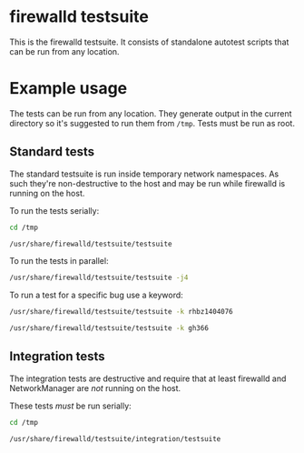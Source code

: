 # firewalld testsuite

This is the firewalld testsuite. It consists of standalone autotest scripts
that can be run from any location.

# Example usage
The tests can be run from any location. They generate output in the current
directory so it's suggested to run them from `/tmp`. Tests must be run as root.

## Standard tests
The standard testsuite is run inside temporary network namespaces. As such
they're non-destructive to the host and may be run while firewalld is running
on the host.

To run the tests serially:
```sh
cd /tmp
```
```sh
/usr/share/firewalld/testsuite/testsuite
```
To run the tests in parallel:
```sh
/usr/share/firewalld/testsuite/testsuite -j4
```
To run a test for a specific bug use a keyword:
```sh
/usr/share/firewalld/testsuite/testsuite -k rhbz1404076
```
```sh
/usr/share/firewalld/testsuite/testsuite -k gh366
```
## Integration tests
The integration tests are destructive and require that at least firewalld and
NetworkManager are _not_ running on the host.

These tests _must_ be run serially:
```sh
cd /tmp
```
```sh
/usr/share/firewalld/testsuite/integration/testsuite
```